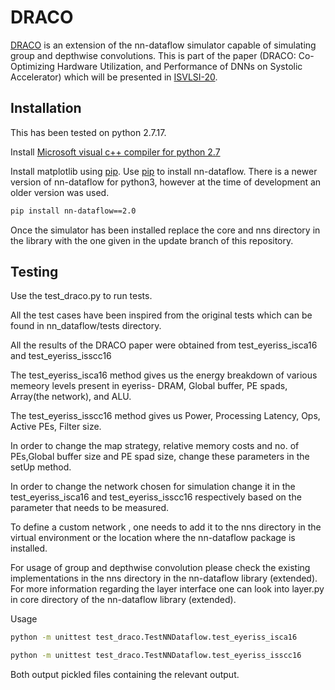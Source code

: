 # DRACO

[DRACO](https://arxiv.org/abs/2006.15103) is an extension of the nn-dataflow simulator capable of simulating group and depthwise convolutions. 
This is part of the paper (DRACO: Co-Optimizing Hardware Utilization, and
Performance of DNNs on Systolic Accelerator) which will be presented in [ISVLSI-20](http://www.isvlsi.org/).

## Installation

This has been tested on python 2.7.17.

Install [Microsoft visual c++ compiler for python 2.7](https://www.microsoft.com/en-us/download/details.aspx?id=44266)

Install matplotlib using [pip](https://pip.pypa.io/en/stable/).
Use [pip](https://pip.pypa.io/en/stable/) to install nn-dataflow. There is a newer version of nn-dataflow for python3, however at the time of development an older version was used.
```bash
pip install nn-dataflow==2.0
```

Once the simulator has been installed replace the core and nns directory in the library with the one given in the update branch of this repository.

## Testing
Use the test_draco.py to run tests. 

All the test cases have been inspired from the original tests which can be found in nn_dataflow/tests 
directory.

All the results of the DRACO paper were obtained from test_eyeriss_isca16 and test_eyeriss_isscc16

The test_eyeriss_isca16 method gives us the energy breakdown of various memeory levels present in eyeriss- DRAM, Global buffer, PE spads, Array(the network), and ALU.

The test_eyeriss_isscc16 method gives us Power, Processing Latency, Ops, Active PEs, Filter size.

In order to change the map strategy, relative memory costs and no. of PEs,Global buffer size and PE spad size, change these parameters in the setUp method.

In order to change the network chosen for simulation change it in the test_eyeriss_isca16 and
test_eyeriss_isscc16 respectively based on the parameter that needs to be measured.

To define a custom network , one needs to add it to the nns directory in the virtual environment
or the location where the nn-dataflow package is installed.

For usage of group and depthwise convolution please check the existing implementations in the nns
directory in the nn-dataflow library (extended). For more information regarding the layer interface
one can look into layer.py in core directory of the nn-dataflow library (extended).

Usage
```bash
python -m unittest test_draco.TestNNDataflow.test_eyeriss_isca16    

python -m unittest test_draco.TestNNDataflow.test_eyeriss_isscc16
```
Both output pickled files containing the relevant output.

